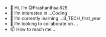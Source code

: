 - 👋 Hi, I’m @Prashanthsai525
- 👀 I’m interested in ...Coding
- 🌱 I’m currently learning ...B_TECH_first_year
- 💞️ I’m looking to collaborate on ...
- 📫 How to reach me ...

<!---
Prashanthsai525/Prashanthsai525 is a ✨ special ✨ repository because its `README.md` (this file) appears on your GitHub profile.
You can click the Preview link to take a look at your changes.
--->
